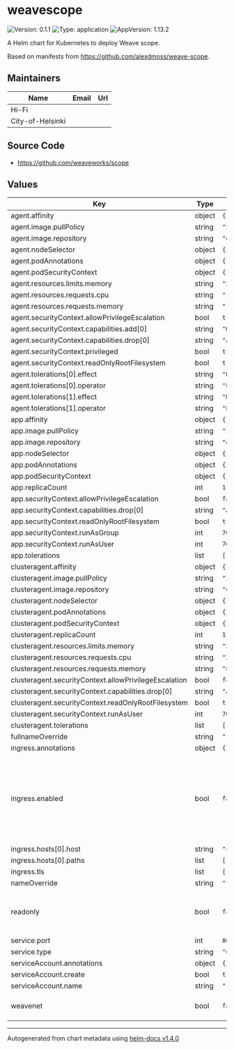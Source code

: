 # weavescope

![Version: 0.1.1](https://img.shields.io/badge/Version-0.1.1-informational?style=flat-square) ![Type: application](https://img.shields.io/badge/Type-application-informational?style=flat-square) ![AppVersion: 1.13.2](https://img.shields.io/badge/AppVersion-1.13.2-informational?style=flat-square)

A Helm chart for Kubernetes to deploy Weave scope.

Based on manifests from https://github.com/alexdmoss/weave-scope.

## Maintainers

| Name | Email | Url |
| ---- | ------ | --- |
| Hi-Fi |  |  |
| City-of-Helsinki |  |  |

## Source Code

* <https://github.com/weaveworks/scope>

## Values

| Key | Type | Default | Description |
|-----|------|---------|-------------|
| agent.affinity | object | `{}` |  |
| agent.image.pullPolicy | string | `"IfNotPresent"` |  |
| agent.image.repository | string | `"docker.io/weaveworks/scope"` |  |
| agent.nodeSelector | object | `{}` |  |
| agent.podAnnotations | object | `{}` |  |
| agent.podSecurityContext | object | `{}` |  |
| agent.resources.limits.memory | string | `"2000Mi"` |  |
| agent.resources.requests.cpu | string | `"100m"` |  |
| agent.resources.requests.memory | string | `"100Mi"` |  |
| agent.securityContext.allowPrivilegeEscalation | bool | `true` |  |
| agent.securityContext.capabilities.add[0] | string | `"NET_BIND_SERVICE"` |  |
| agent.securityContext.capabilities.drop[0] | string | `"ALL"` |  |
| agent.securityContext.privileged | bool | `true` |  |
| agent.securityContext.readOnlyRootFilesystem | bool | `true` |  |
| agent.tolerations[0].effect | string | `"NoSchedule"` |  |
| agent.tolerations[0].operator | string | `"Exists"` |  |
| agent.tolerations[1].effect | string | `"NoExecute"` |  |
| agent.tolerations[1].operator | string | `"Exists"` |  |
| app.affinity | object | `{}` |  |
| app.image.pullPolicy | string | `"IfNotPresent"` |  |
| app.image.repository | string | `"docker.io/weaveworks/scope"` |  |
| app.nodeSelector | object | `{}` |  |
| app.podAnnotations | object | `{}` |  |
| app.podSecurityContext | object | `{}` |  |
| app.replicaCount | int | `1` |  |
| app.securityContext.allowPrivilegeEscalation | bool | `false` |  |
| app.securityContext.capabilities.drop[0] | string | `"ALL"` |  |
| app.securityContext.readOnlyRootFilesystem | bool | `true` |  |
| app.securityContext.runAsGroup | int | `7007` |  |
| app.securityContext.runAsUser | int | `7007` |  |
| app.tolerations | list | `[]` |  |
| clusteragent.affinity | object | `{}` |  |
| clusteragent.image.pullPolicy | string | `"IfNotPresent"` |  |
| clusteragent.image.repository | string | `"docker.io/weaveworks/scope"` |  |
| clusteragent.nodeSelector | object | `{}` |  |
| clusteragent.podAnnotations | object | `{}` |  |
| clusteragent.podSecurityContext | object | `{}` |  |
| clusteragent.replicaCount | int | `1` |  |
| clusteragent.resources.limits.memory | string | `"2000Mi"` |  |
| clusteragent.resources.requests.cpu | string | `"25m"` |  |
| clusteragent.resources.requests.memory | string | `"80Mi"` |  |
| clusteragent.securityContext.allowPrivilegeEscalation | bool | `false` |  |
| clusteragent.securityContext.capabilities.drop[0] | string | `"ALL"` |  |
| clusteragent.securityContext.readOnlyRootFilesystem | bool | `true` |  |
| clusteragent.securityContext.runAsUser | int | `7007` |  |
| clusteragent.tolerations | list | `[]` |  |
| fullnameOverride | string | `""` |  |
| ingress.annotations | object | `{}` |  |
| ingress.enabled | bool | `false` | Enables ingress to Weave Scope. Note that free version doesn't have ANY authentication. Access should be limited with e.g. oauth2-proxy or whitelisting. |
| ingress.hosts[0].host | string | `"chart-example.local"` |  |
| ingress.hosts[0].paths | list | `[]` |  |
| ingress.tls | list | `[]` |  |
| nameOverride | string | `""` |  |
| readonly | bool | `false` | Run Weave Scope in read only mode (not possible to modify deployment/pods) |
| service.port | int | `80` |  |
| service.type | string | `"ClusterIP"` |  |
| serviceAccount.annotations | object | `{}` |  |
| serviceAccount.create | bool | `true` |  |
| serviceAccount.name | string | `""` |  |
| weavenet | bool | `false` | If deployed with WeaveNet, change to true |

----------------------------------------------
Autogenerated from chart metadata using [helm-docs v1.4.0](https://github.com/norwoodj/helm-docs/releases/v1.4.0)
